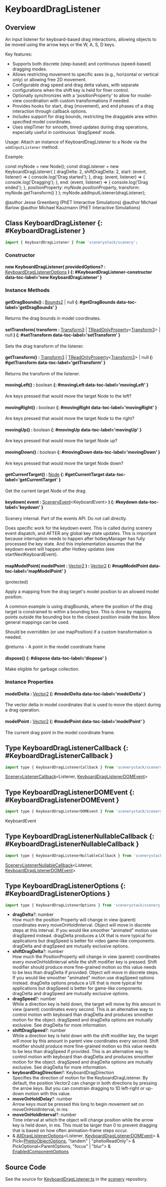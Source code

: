 # KeyboardDragListener

## Overview

An input listener for keyboard-based drag interactions, allowing objects to be moved using the arrow keys or
the W, A, S, D keys.

Key features:
- Supports both discrete (step-based) and continuous (speed-based) dragging modes.
- Allows restricting movement to specific axes (e.g., horizontal or vertical only) or allowing free 2D movement.
- Configurable drag speed and drag delta values, with separate configurations when the shift key is held for
  finer control.
- Optionally synchronizes with a 'positionProperty' to allow for model-view coordination with custom transformations
  if needed.
- Provides hooks for start, drag (movement), and end phases of a drag interaction through callback options.
- Includes support for drag bounds, restricting the draggable area within specified model coordinates.
- Uses stepTimer for smooth, timed updates during drag operations, especially useful in continuous 'dragSpeed'
  mode.

Usage:
Attach an instance of KeyboardDragListener to a Node via the `addInputListener` method.

Example:

  const myNode = new Node();
  const dragListener = new KeyboardDragListener( {
    dragDelta: 2,
    shiftDragDelta: 2,
    start: (event, listener) =&gt; { console.log('Drag started'); },
    drag: (event, listener) =&gt; { console.log('Dragging'); },
    end: (event, listener) =&gt; { console.log('Drag ended'); },
    positionProperty: myNode.positionProperty,
    transform: myNode.getTransform()
  } );
  myNode.addInputListener(dragListener);

@author Jesse Greenberg (PhET Interactive Simulations)
@author Michael Barlow
@author Michael Kauzmann (PhET Interactive Simulations)

## Class KeyboardDragListener {: #KeyboardDragListener }


```js
import { KeyboardDragListener } from 'scenerystack/scenery';
```
### Constructor

#### new KeyboardDragListener( providedOptions? : <span style="font-weight: 400;">[KeyboardDragListenerOptions](../scenery/KeyboardDragListener.md#KeyboardDragListenerOptions)</span> ) {: #KeyboardDragListener-constructor data-toc-label='new KeyboardDragListener' }

### Instance Methods

#### getDragBounds() : <span style="font-weight: 400;">[Bounds2](../dot/Bounds2.md) | <span style="color: hsla(calc(var(--md-hue) + 180deg),80%,40%,1);">null</span></span> {: #getDragBounds data-toc-label='getDragBounds' }

Returns the drag bounds in model coordinates.

#### setTransform( transform : <span style="font-weight: 400;">[Transform3](../dot/Transform3.md) | [TReadOnlyProperty](../axon/TReadOnlyProperty.md)&lt;[Transform3](../dot/Transform3.md)&gt; | <span style="color: hsla(calc(var(--md-hue) + 180deg),80%,40%,1);">null</span></span> ) {: #setTransform data-toc-label='setTransform' }

Sets the drag transform of the listener.

#### getTransform() : <span style="font-weight: 400;">[Transform3](../dot/Transform3.md) | [TReadOnlyProperty](../axon/TReadOnlyProperty.md)&lt;[Transform3](../dot/Transform3.md)&gt; | <span style="color: hsla(calc(var(--md-hue) + 180deg),80%,40%,1);">null</span></span> {: #getTransform data-toc-label='getTransform' }

Returns the transform of the listener.

#### movingLeft() : <span style="font-weight: 400;"><span style="color: hsla(calc(var(--md-hue) + 180deg),80%,40%,1);">boolean</span></span> {: #movingLeft data-toc-label='movingLeft' }

Are keys pressed that would move the target Node to the left?

#### movingRight() : <span style="font-weight: 400;"><span style="color: hsla(calc(var(--md-hue) + 180deg),80%,40%,1);">boolean</span></span> {: #movingRight data-toc-label='movingRight' }

Are keys pressed that would move the target Node to the right?

#### movingUp() : <span style="font-weight: 400;"><span style="color: hsla(calc(var(--md-hue) + 180deg),80%,40%,1);">boolean</span></span> {: #movingUp data-toc-label='movingUp' }

Are keys pressed that would move the target Node up?

#### movingDown() : <span style="font-weight: 400;"><span style="color: hsla(calc(var(--md-hue) + 180deg),80%,40%,1);">boolean</span></span> {: #movingDown data-toc-label='movingDown' }

Are keys pressed that would move the target Node down?

#### getCurrentTarget() : <span style="font-weight: 400;">[Node](../scenery/Node.md)</span> {: #getCurrentTarget data-toc-label='getCurrentTarget' }

Get the current target Node of the drag.

#### keydown( event : <span style="font-weight: 400;">[SceneryEvent](../scenery/SceneryEvent.md)&lt;KeyboardEvent&gt;</span> ) {: #keydown data-toc-label='keydown' }

Scenery internal. Part of the events API. Do not call directly.

Does specific work for the keydown event. This is called during scenery event dispatch, and AFTER any global
key state updates. This is important because interruption needs to happen after hotkeyManager has fully processed
the key state. And this implementation assumes that the keydown event will happen after Hotkey updates
(see startNextKeyboardEvent).

#### mapModelPoint( modelPoint : <span style="font-weight: 400;">[Vector2](../dot/Vector2.md)</span> ) : <span style="font-weight: 400;">[Vector2](../dot/Vector2.md)</span> {: #mapModelPoint data-toc-label='mapModelPoint' }

(protected)

Apply a mapping from the drag target's model position to an allowed model position.

A common example is using dragBounds, where the position of the drag target is constrained to within a bounding
box. This is done by mapping points outside the bounding box to the closest position inside the box. More
general mappings can be used.

Should be overridden (or use mapPosition) if a custom transformation is needed.

@returns - A point in the model coordinate frame

#### dispose() {: #dispose data-toc-label='dispose' }

Make eligible for garbage collection.

### Instance Properties

#### modelDelta : <span style="font-weight: 400;">[Vector2](../dot/Vector2.md)</span> {: #modelDelta data-toc-label='modelDelta' }

The vector delta in model coordinates that is used to move the object during a drag operation.

#### modelPoint : <span style="font-weight: 400;">[Vector2](../dot/Vector2.md)</span> {: #modelPoint data-toc-label='modelPoint' }

The current drag point in the model coordinate frame.



## Type KeyboardDragListenerCallback {: #KeyboardDragListenerCallback }


```js
import type { KeyboardDragListenerCallback } from 'scenerystack/scenery';
```


[SceneryListenerCallback](../scenery/PressListener.md#SceneryListenerCallback)&lt;Listener, [KeyboardDragListenerDOMEvent](../scenery/KeyboardDragListener.md#KeyboardDragListenerDOMEvent)&gt;



## Type KeyboardDragListenerDOMEvent {: #KeyboardDragListenerDOMEvent }


```js
import type { KeyboardDragListenerDOMEvent } from 'scenerystack/scenery';
```


KeyboardEvent



## Type KeyboardDragListenerNullableCallback {: #KeyboardDragListenerNullableCallback }


```js
import type { KeyboardDragListenerNullableCallback } from 'scenerystack/scenery';
```


[SceneryListenerNullableCallback](../scenery/PressListener.md#SceneryListenerNullableCallback)&lt;Listener, [KeyboardDragListenerDOMEvent](../scenery/KeyboardDragListener.md#KeyboardDragListenerDOMEvent)&gt;



## Type KeyboardDragListenerOptions {: #KeyboardDragListenerOptions }


```js
import type { KeyboardDragListenerOptions } from 'scenerystack/scenery';
```


- **dragDelta**?: <span style="color: hsla(calc(var(--md-hue) + 180deg),80%,40%,1);">number</span>
<br>  How much the position Property will change in view (parent) coordinates every moveOnHoldInterval. Object will
  move in discrete steps at this interval. If you would like smoother "animated" motion use dragSpeed
  instead. dragDelta produces a UX that is more typical for applications but dragSpeed is better for video
  game-like components. dragDelta and dragSpeed are mutually exclusive options.
- **shiftDragDelta**?: <span style="color: hsla(calc(var(--md-hue) + 180deg),80%,40%,1);">number</span>
<br>  How much the PositionProperty will change in view (parent) coordinates every moveOnHoldInterval while the shift modifier
  key is pressed. Shift modifier should produce more fine-grained motion so this value needs to be less than
  dragDelta if provided. Object will move in discrete steps. If you would like smoother "animated" motion use
  dragSpeed options instead. dragDelta options produce a UX that is more typical for applications but dragSpeed
  is better for game-like components. dragDelta and dragSpeed are mutually exclusive options.
- **dragSpeed**?: <span style="color: hsla(calc(var(--md-hue) + 180deg),80%,40%,1);">number</span>
<br>  While a direction key is held down, the target will move by this amount in view (parent) coordinates every second.
  This is an alternative way to control motion with keyboard than dragDelta and produces smoother motion for
  the object. dragSpeed and dragDelta options are mutually exclusive. See dragDelta for more information.
- **shiftDragSpeed**?: <span style="color: hsla(calc(var(--md-hue) + 180deg),80%,40%,1);">number</span>
<br>  While a direction key is held down with the shift modifier key, the target will move by this amount in parent view
  coordinates every second. Shift modifier should produce more fine-grained motion so this value needs to be less
  than dragSpeed if provided. This is an alternative way to control motion with keyboard than dragDelta and
  produces smoother motion for the object. dragSpeed and dragDelta options are mutually exclusive. See dragDelta
  for more information.
- **keyboardDragDirection**?: KeyboardDragDirection
<br>  Specifies the direction of motion for the KeyboardDragListener. By default, the position Vector2 can change in
  both directions by pressing the arrow keys. But you can constrain dragging to 1D left-right or up-down motion
  with this value.
- **moveOnHoldDelay**?: <span style="color: hsla(calc(var(--md-hue) + 180deg),80%,40%,1);">number</span>
<br>  Arrow keys must be pressed this long to begin movement set on moveOnHoldInterval, in ms
- **moveOnHoldInterval**?: <span style="color: hsla(calc(var(--md-hue) + 180deg),80%,40%,1);">number</span>
<br>  Time interval at which the object will change position while the arrow key is held down, in ms. This must be larger
  than 0 to prevent dragging that is based on how often animation-frame steps occur.
- &amp; [AllDragListenerOptions](../scenery/AllDragListenerOptions.md)&lt;Listener, [KeyboardDragListenerDOMEvent](../scenery/KeyboardDragListener.md#KeyboardDragListenerDOMEvent)&gt; &amp; Pick&lt;[PhetioObjectOptions](../tandem/PhetioObject.md#PhetioObjectOptions), "tandem" | "phetioReadOnly"&gt; &amp; PickOptional&lt;ParentOptions, "focus" | "blur"&gt; &amp; [EnabledComponentOptions](../axon/EnabledComponent.md#EnabledComponentOptions)




## Source Code

See the source for [KeyboardDragListener.ts](https://github.com/phetsims/scenery/blob/main/js/listeners/KeyboardDragListener.ts) in the [scenery](https://github.com/phetsims/scenery) repository.
